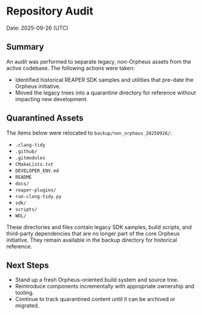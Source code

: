 # Repository Audit

Date: 2025-09-26 (UTC)

## Summary

An audit was performed to separate legacy, non-Orpheus assets from the active
codebase. The following actions were taken:

- Identified historical REAPER SDK samples and utilities that pre-date the
  Orpheus initiative.
- Moved the legacy trees into a quarantine directory for reference without
  impacting new development.

## Quarantined Assets

The items below were relocated to `backup/non_orpheus_20250926/`:

- `.clang-tidy`
- `.github/`
- `.gitmodules`
- `CMakeLists.txt`
- `DEVELOPER_ENV.md`
- `README`
- `docs/`
- `reaper-plugins/`
- `run-clang-tidy.py`
- `sdk/`
- `scripts/`
- `WDL/`

These directories and files contain legacy SDK samples, build scripts, and
third-party dependencies that are no longer part of the core Orpheus
initiative. They remain available in the backup directory for historical
reference.

## Next Steps

- Stand up a fresh Orpheus-oriented build system and source tree.
- Reintroduce components incrementally with appropriate ownership and tooling.
- Continue to track quarantined content until it can be archived or migrated.
